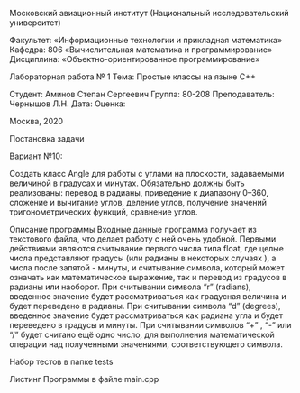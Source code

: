 Московский авиационный институт
(Национальный исследовательский университет)

Факультет: «Информационные технологии и прикладная математика» 
Кафедра: 806 «Вычислительная математика и  программирование» 
Дисциплина: «Объектно-ориентированное программирование»   
 
 
 
 
Лабораторная работа № 1
Тема: Простые классы на языке С++

 
 
 
Студент: Аминов Степан Сергеевич
Группа: 80-208
Преподаватель: Чернышов Л.Н.
Дата:
Оценка:



 



Москва, 2020

Постановка задачи


Вариант №10: 


Создать класс Angle для работы с углами на плоскости, задаваемыми величиной в градусах и минутах. Обязательно должны быть реализованы: перевод в радианы, приведение к диапазону 0–360, сложение и вычитание углов, деление углов, получение значений тригонометрических функций, сравнение углов.

Описание программы
Входные данные программа получает из текстового файла, что делает работу с ней очень удобной. Первыми действиями являются считывание первого числа типа float, где целые числа представляют градусы (или радианы в некоторых случаях ), а числа после запятой - минуты, и считывание символа, который может означать как математическое выражение, так и перевод из градусов в радианы или наоборот. 
При считывании символа “r” (radians), введенное значение будет рассматриваться как градусная величина и будет переведено в радианы. 
При считывании символа “d” (degrees), введенное значение будет рассматриваться как радиана угла и будет переведено в градусы и минуты.
При считывании символов “+” , “-” или “/” будет считано ещё одно число, для выполнения математической операции над полученными значениями, соответствующего символа.

Набор тестов в папке tests

Листинг Программы в файле main.cpp

